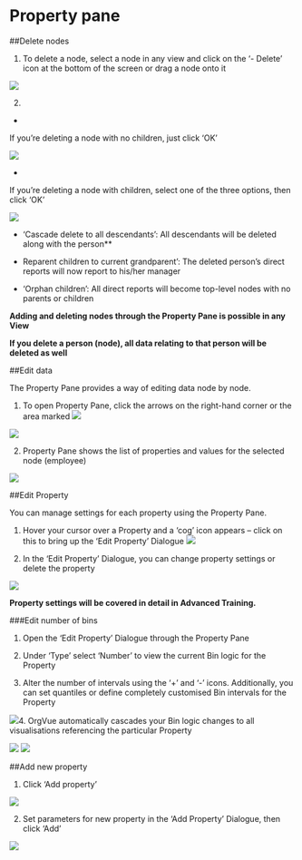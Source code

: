 # Property pane

##Delete nodes

1. To delete a node, select a node in any view and click on the ‘- Delete’ icon at the bottom of the screen or drag a node onto it

![](4-013Aproppanedelete1.png)

2.

* 
If you’re deleting a node with no children, just click ‘OK’ 

![](4-014propanedelete2.png)


* 
If you’re deleting a node with children, select one of the three options, then click ‘OK’

![](4-015.proppanedelete3.png)

  * ‘Cascade delete to all descendants’:  All descendants will be deleted along with the person**

  * Reparent children to current grandparent’:  The deleted person’s direct reports will now report to his/her manager

  * ‘Orphan children’:  All direct reports will become top-level nodes with no parents or children

**Adding and deleting nodes through the Property Pane is possible in any View**

**If you delete a person (node), all data relating to that person will be deleted as well**

##Edit data

The Property Pane provides a way of editing data node by node.

1. To open Property Pane, click the arrows on the right-hand corner or the area marked ![](4-016propeditmarker.png)

![](4-017.propedit1.png)

2. Property Pane shows the list of properties and values for the selected node (employee) 

![](4-018.propedit2.png)

##Edit Property

You can manage settings for each property using the Property Pane.

1. Hover your cursor over a Property and a ‘cog’ icon appears – click on this to bring up the ‘Edit Property’ Dialogue
![](4-019.editproperty1.png)

2. In the ‘Edit Property’ Dialogue, you can change property settings or delete the property

![](4-020.propertyedit2.png)

**Property settings will be covered in detail in Advanced Training.**

###Edit number of bins

1. Open the ‘Edit Property’ Dialogue through the Property Pane

2. Under ‘Type’ select ‘Number’ to view the current Bin logic for the Property

3. Alter the number of intervals using the ‘+’ and ‘-’ icons. Additionally, you can set quantiles or define completely customised Bin intervals for the Property

![](4-021.bininterval.png)4. OrgVue automatically cascades your Bin logic changes to all visualisations referencing the particular Property

![](4-022.7bins.png)
![](4-023.12bins.png)

##Add new property

1. Click ‘Add property’

![](4-024.addproperty.png)


2. Set parameters for new property in the ‘Add Property’ Dialogue, then click ‘Add’

![](4-025.addproperty2.png)











